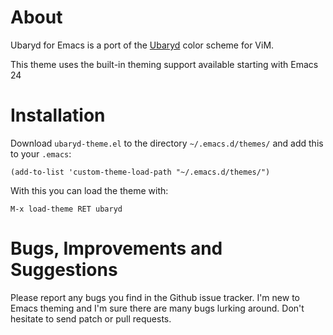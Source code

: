 About
=====

Ubaryd for Emacs is a port of the [Ubaryd](https://github.com/Donearm/Ubaryd) color scheme for ViM.

This theme uses the built-in theming support available starting with Emacs 24

Installation
============

Download `ubaryd-theme.el` to the directory `~/.emacs.d/themes/` and add this to your `.emacs`:

	(add-to-list 'custom-theme-load-path "~/.emacs.d/themes/")

With this you can load the theme with:

	M-x load-theme RET ubaryd

Bugs, Improvements and Suggestions
==================================

Please report any bugs you find in the Github issue tracker. I'm new to Emacs theming and I'm sure there are many bugs lurking around. Don't hesitate to send patch or pull requests.
